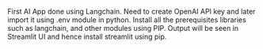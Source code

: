 First AI App done using Langchain.
Need to create OpenAI API key and later import it using .env module in python.
Install all the prerequisites libraries such as langchain, and other modules using PIP.
Output will be seen in Streamlit UI and hence install streamlit using pip.
